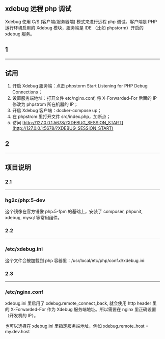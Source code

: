 ## xdebug 远程 php 调试

Xdebug 使用 C/S (客户端/服务器端) 模式来进行远程 php 调试。客户端是 PHP 运行环境启用的 Xdebug 模块，服务端是 IDE （比如 phpstorm）开启的 xdebug 服务。

## 1
* * *
## 试用

1. 开启 Xdebug 服务端：点击 phpstorm Start Listening for PHP Debug Connections；
2. 设置服务端地址：打开文件 etc/nginx.conf, 将 X-Forwarded-For 后面的 IP 修改为 phpstrom 所在机器的 IP；
3. 开启 Xdebug 客户端：docker-compose up；
4. 在 phpstrom 里打开文件 src/index.php，加断点；
5. 访问 [http://127.0.0.1:5678/?XDEBUG_SESSION_START](http://127.0.0.1:5678/?XDEBUG_SESSION_START)

## 2
* * *
## 项目说明

### 2.1
* * *
### hg2c/php:5-dev

这个镜像在官方镜像 php:5-fpm 的基础上，安装了 composer, phpunit, xdebug, mysql 等常用组件。

### 2.2
* * *
### /etc/xdebug.ini

这个文件会被加载到 php 容器里：/usr/local/etc/php/conf.d/xdebug.ini

### 2.3
* * *
### /etc/nginx.conf

xdebug.ini 里启用了 xdebug.remote_connect_back, 就会使用 http header 里的 X-Forwarded-For 作为 Xdebug 服务端地址。所以需要在 nginx 里正确设置（开发机的 IP）。

也可以选择在 xdebug.ini 里指定服务端地址，例如 xdebug.remote_host = my.dev.host
